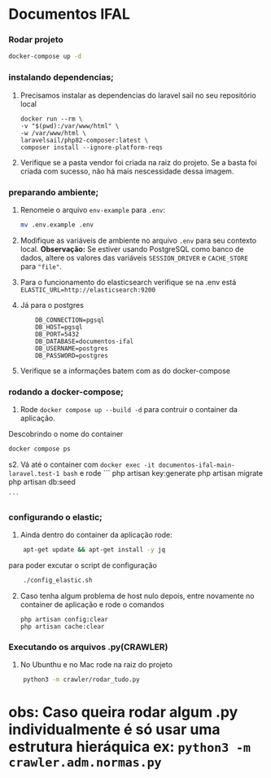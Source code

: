 # Documentos IFAL

### Rodar projeto

```sh
docker-compose up -d
```
 
### instalando dependencias;

1. Precisamos instalar as dependencias do laravel sail no seu repositório local
    ```
    docker run --rm \
    -v "$(pwd):/var/www/html" \
    -w /var/www/html \
    laravelsail/php82-composer:latest \
    composer install --ignore-platform-reqs
    ```

2. Verifique se a pasta vendor foi criada na raiz do projeto. Se a basta foi criada com sucesso, não há mais nescessidade dessa imagem.

### preparando ambiente;

1. Renomeie o arquivo `env-example` para `.env`:

    ```bash
    mv .env.example .env
    ```

2. Modifique as variáveis de ambiente no arquivo `.env` para seu contexto local. **Observação:** Se estiver usando PostgreSQL como banco de dados, altere os valores das variáveis `SESSION_DRIVER` e `CACHE_STORE` para `"file"`.

3. Para o funcionamento do elasticsearch verifique se na .env está `ELASTIC_URL=http://elasticsearch:9200`

4. Já para o postgres 
    ```
        DB_CONNECTION=pgsql
        DB_HOST=pgsql
        DB_PORT=5432
        DB_DATABASE=documentos-ifal
        DB_USERNAME=postgres
        DB_PASSWORD=postgres
    ```
5. Verifique se a informações batem com as do docker-compose


### rodando a docker-compose;

1. Rode `docker compose up --build -d` para contruir o container da aplicação.


Descobrindo o nome do container

```sh
docker compose ps
```

s2. Vá até o container com `docker exec -it documentos-ifal-main-laravel.test-1 bash` e rode
    ```
    php artisan key:generate
    php artisan migrate
    php artisan db:seed

    ```
### configurando o elastic;

1. Ainda dentro do container da aplicação rode:

```sh
    apt-get update && apt-get install -y jq
``` 
para poder excutar o script de configuração 

```sh
    ./config_elastic.sh
```

2. Caso tenha algum problema de host nulo depois, entre novamente no container de aplicação e rode o comandos
    
    ```
    php artisan config:clear
    php artisan cache:clear

    ```

### Executando os arquivos .py(CRAWLER)

1. No Ubunthu e no Mac rode na raiz do projeto 
``` sh
    python3 -m crawler/rodar_tudo.py
```
# obs: Caso queira rodar algum .py individualmente é só usar uma estrutura hieráquica ex: `python3 -m crawler.adm.normas.py`